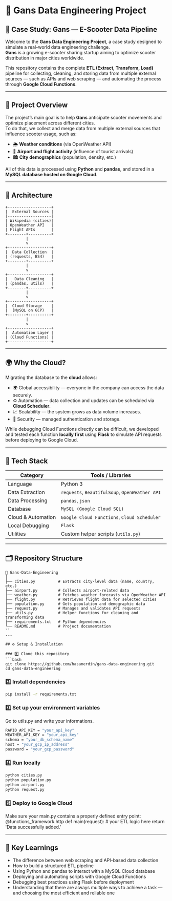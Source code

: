 # 🛴 Gans Data Engineering Project

## 💼 Case Study: Gans — E-Scooter Data Pipeline

Welcome to the **Gans Data Engineering Project**, a case study designed to simulate a real-world data engineering challenge.  
**Gans** is a growing e-scooter sharing startup aiming to optimize scooter distribution in major cities worldwide.  

This repository contains the complete **ETL (Extract, Transform, Load)** pipeline for collecting, cleaning, and storing data from multiple external sources — such as APIs and web scraping — and automating the process through **Google Cloud Functions**.

---

## 🚀 Project Overview

The project’s main goal is to help **Gans** anticipate scooter movements and optimize placement across different cities.  
To do that, we collect and merge data from multiple external sources that influence scooter usage, such as:

- 🌦 **Weather conditions** (via OpenWeather API)  
- 🛫 **Airport and flight activity** (influence of tourist arrivals)  
- 🏙 **City demographics** (population, density, etc.)  

All of this data is processed using **Python** and **pandas**, and stored in a **MySQL database hosted on Google Cloud**.

---

## 🧩 Architecture
```text
+-------------------+
|  External Sources |
|-------------------|
| Wikipedia (cities)|
| OpenWeather API   |
| Flight APIs       |
+--------+----------+
         |
         v
+-------------------+
|  Data Collection  |
| (requests, BS4)   |
+--------+----------+
         |
         v
+-------------------+
|   Data Cleaning   |
| (pandas, utils)   |
+--------+----------+
         |
         v
+-------------------+
|  Cloud Storage    |
|  (MySQL on GCP)   |
+--------+----------+
         |
         v
+-------------------+
|  Automation Layer |
| (Cloud Functions) |
+-------------------+
```
---

## 🌍 Why the Cloud?

Migrating the database to the **cloud** allows:

- 🌍 Global accessibility — everyone in the company can access the data securely.  
- ⚙️ Automation — data collection and updates can be scheduled via **Cloud Scheduler**.  
- 📈 Scalability — the system grows as data volume increases.  
- 🔐 Security — managed authentication and storage.  

While debugging Cloud Functions directly can be difficult, we developed and tested each function **locally first** using **Flask** to simulate API requests before deploying to Google Cloud.

---

## 🧰 Tech Stack

| Category | Tools / Libraries |
|-----------|-------------------|
| Language | Python 3 |
| Data Extraction | `requests`, `BeautifulSoup`, `OpenWeather API` |
| Data Processing | `pandas`, `json` |
| Database | `MySQL (Google Cloud SQL)` |
| Cloud & Automation | `Google Cloud Functions`, `Cloud Scheduler` |
| Local Debugging | `Flask` |
| Utilities | Custom helper scripts (`utils.py`) |

---

## 🗂️ Repository Structure
```
📁 Gans-Data-Engineering
│
├── cities.py          # Extracts city-level data (name, country, etc.)
├── airport.py         # Collects airport-related data
├── weather.py         # Fetches weather forecasts via OpenWeather API
├── flight.py          # Retrieves flight data for selected cities
├── population.py      # Gets population and demographic data
├── request.py         # Manages and validates API requests
├── utils.py           # Helper functions for cleaning and transforming data
├── requirements.txt   # Python dependencies
└── README.md          # Project documentation
``
---

## ⚙️ Setup & Installation

### 1️⃣ Clone this repository
```bash
git clone https://github.com/hasanerdin/gans-data-engineering.git
cd gans-data-engineering
```

### 2️⃣ Install dependencies
```bash
pip install -r requirements.txt
```

### 3️⃣ Set up your environment variables
Go to utils.py and write your informations.
```bash
RAPID_API_KEY = "your_api_key"
WEATHER_API_KEY = "your_api_key"
schema = "your_db_schema_name"
host = "your_gcp_ip_address"
password = "your_gcp_password"
```

### 4️⃣ Run locally
```python
python cities.py
python population.py
python airport.py
python request.py
```

### 5️⃣ Deploy to Google Cloud
Make sure your main.py contains a properly defined entry point:
@functions_framework.http
def main(request):
    # your ETL logic here
    return 'Data successfully added.'

---

## 🧩 Key Learnings
- The difference between web scraping and API-based data collection
- How to build a structured ETL pipeline
- Using Python and pandas to interact with a MySQL Cloud database
- Deploying and automating scripts with Google Cloud Functions
- Debugging best practices using Flask before deployment
- Understanding that there are always multiple ways to achieve a task — and choosing the most efficient and reliable one

